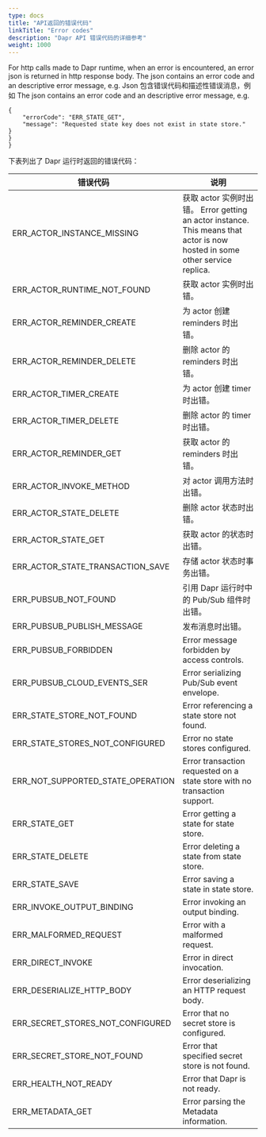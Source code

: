 ```yaml
---
type: docs
title: "API返回的错误代码"
linkTitle: "Error codes"
description: "Dapr API 错误代码的详细参考"
weight: 1000
---
```


For http calls made to Dapr runtime, when an error is encountered, an error json is returned in http response body. The json contains an error code and an descriptive error message, e.g. Json 包含错误代码和描述性错误消息，例如 The json contains an error code and an descriptive error message, e.g.
```
{
    "errorCode": "ERR_STATE_GET",
    "message": "Requested state key does not exist in state store."
}
}
}
```

下表列出了 Dapr 运行时返回的错误代码：

| 错误代码                                  | 说明                                                                                                                  |
| ------------------------------------- | ------------------------------------------------------------------------------------------------------------------- |
| ERR_ACTOR_INSTANCE_MISSING          | 获取 actor 实例时出错。 Error getting an actor instance. This means that actor is now hosted in some other service replica. |
| ERR_ACTOR_RUNTIME_NOT_FOUND       | 获取 actor 实例时出错。                                                                                                     |
| ERR_ACTOR_REMINDER_CREATE           | 为 actor 创建 reminders 时出错。                                                                                           |
| ERR_ACTOR_REMINDER_DELETE           | 删除 actor 的 reminders 时出错。                                                                                           |
| ERR_ACTOR_TIMER_CREATE              | 为 actor 创建 timer 时出错。                                                                                               |
| ERR_ACTOR_TIMER_DELETE              | 删除 actor 的 timer 时出错。                                                                                               |
| ERR_ACTOR_REMINDER_GET              | 获取 actor 的 reminders 时出错。                                                                                           |
| ERR_ACTOR_INVOKE_METHOD             | 对 actor 调用方法时出错。                                                                                                    |
| ERR_ACTOR_STATE_DELETE              | 删除 actor 状态时出错。                                                                                                     |
| ERR_ACTOR_STATE_GET                 | 获取 actor 的状态时出错。                                                                                                    |
| ERR_ACTOR_STATE_TRANSACTION_SAVE  | 存储 actor 状态时事务出错。                                                                                                   |
| ERR_PUBSUB_NOT_FOUND                | 引用 Dapr 运行时中的 Pub/Sub 组件时出错。                                                                                        |
| ERR_PUBSUB_PUBLISH_MESSAGE          | 发布消息时出错。                                                                                                            |
| ERR_PUBSUB_FORBIDDEN                | Error message forbidden by access controls.                                                                         |
| ERR_PUBSUB_CLOUD_EVENTS_SER       | Error serializing Pub/Sub event envelope.                                                                           |
| ERR_STATE_STORE_NOT_FOUND         | Error referencing a state store not found.                                                                          |
| ERR_STATE_STORES_NOT_CONFIGURED   | Error no state stores configured.                                                                                   |
| ERR_NOT_SUPPORTED_STATE_OPERATION | Error transaction requested on a state store with no transaction support.                                           |
| ERR_STATE_GET                       | Error getting a state for state store.                                                                              |
| ERR_STATE_DELETE                    | Error deleting a state from state store.                                                                            |
| ERR_STATE_SAVE                      | Error saving a state in state store.                                                                                |
| ERR_INVOKE_OUTPUT_BINDING           | Error invoking an output binding.                                                                                   |
| ERR_MALFORMED_REQUEST               | Error with a malformed request.                                                                                     |
| ERR_DIRECT_INVOKE                   | Error in direct invocation.                                                                                         |
| ERR_DESERIALIZE_HTTP_BODY           | Error deserializing an HTTP request body.                                                                           |
| ERR_SECRET_STORES_NOT_CONFIGURED  | Error that no secret store is configured.                                                                           |
| ERR_SECRET_STORE_NOT_FOUND        | Error that specified secret store is not found.                                                                     |
| ERR_HEALTH_NOT_READY                | Error that Dapr is not ready.                                                                                       |
| ERR_METADATA_GET                    | Error parsing the Metadata information.                                                                             |
